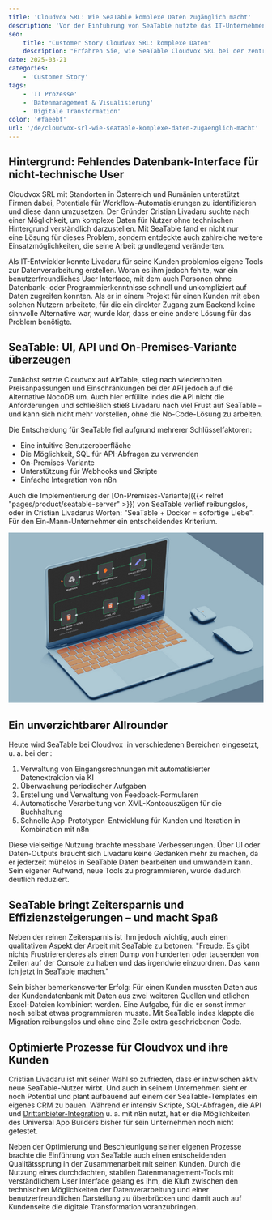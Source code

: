 ```yaml
---
title: 'Cloudvox SRL: Wie SeaTable komplexe Daten zugänglich macht'
description: 'Vor der Einführung von SeaTable nutzte das IT-Unternehmen Cloudvox SRL Excel und verschiedene andere Systeme. Dabei stellte sich heraus, dass ein zentraler Punkt für die Datensammlung fehlte – ein Ort, an dem Daten nicht nur gespeichert, sondern auch anderen zugänglich gemacht werden können und gleichzeitig als Backend für eigene Tools dient.'
seo:
    title: "Customer Story Cloudvox SRL: komplexe Daten"
    description: "Erfahren Sie, wie SeaTable Cloudvox SRL bei der zentralen Datenspeicherung unterstütze und das kolaborative Arbeiten forcierte"
date: 2025-03-21
categories:
    - 'Customer Story'
tags:
    - 'IT Prozesse'
    - 'Datenmanagement & Visualisierung'
    - 'Digitale Transformation'
color: '#faeebf'
url: '/de/cloudvox-srl-wie-seatable-komplexe-daten-zugaenglich-macht'
---
```


## Hintergrund: Fehlendes Datenbank-Interface für nicht-technische User

Cloudvox SRL mit Standorten in Österreich und Rumänien unterstützt Firmen dabei, Potentiale für Workflow-Automatisierungen zu identifizieren und diese dann umzusetzen. Der Gründer Cristian Livadaru suchte nach einer Möglichkeit, um komplexe Daten für Nutzer ohne technischen Hintergrund verständlich darzustellen. Mit SeaTable fand er nicht nur eine Lösung für dieses Problem, sondern entdeckte auch zahlreiche weitere Einsatzmöglichkeiten, die seine Arbeit grundlegend veränderten.

Als IT-Entwickler konnte Livadaru für seine Kunden problemlos eigene Tools zur Datenverarbeitung erstellen. Woran es ihm jedoch fehlte, war ein benutzerfreundliches User Interface, mit dem auch Personen ohne Datenbank- oder Programmierkenntnisse schnell und unkompliziert auf Daten zugreifen konnten. Als er in einem Projekt für einen Kunden mit eben solchen Nutzern arbeitete, für die ein direkter Zugang zum Backend keine sinnvolle Alternative war, wurde klar, dass er eine andere Lösung für das Problem benötigte.

## SeaTable: UI, API und On-Premises-Variante überzeugen

Zunächst setzte Cloudvox auf AirTable, stieg nach wiederholten Preisanpassungen und Einschränkungen bei der API jedoch auf die Alternative NocoDB um. Auch hier erfüllte indes die API nicht die Anforderungen und schließlich stieß Livadaru nach viel Frust auf SeaTable – und kann sich nicht mehr vorstellen, ohne die No-Code-Lösung zu arbeiten.

Die Entscheidung für SeaTable fiel aufgrund mehrerer Schlüsselfaktoren:

- Eine intuitive Benutzeroberfläche
- Die Möglichkeit, SQL für API-Abfragen zu verwenden
- On-Premises-Variante
- Unterstützung für Webhooks und Skripte
- Einfache Integration von n8n 

Auch die Implementierung der [On-Premises-Variante]({{< relref "pages/product/seatable-server" >}}) von SeaTable verlief reibungslos, oder in Cristian Livadarus Worten: "SeaTable + Docker = sofortige Liebe". Für den Ein-Mann-Unternehmer ein entscheidendes Kriterium.

![Taplet mit Grafik](Cloudvox_n8n-Integration.jpg)

## Ein unverzichtbarer Allrounder

Heute wird SeaTable bei Cloudvox  in verschiedenen Bereichen eingesetzt, u. a. bei der :

1. Verwaltung von Eingangsrechnungen mit automatisierter Datenextraktion via KI 
1. Überwachung periodischer Aufgaben
1. Erstellung und Verwaltung von Feedback-Formularen
1. Automatische Verarbeitung von XML-Kontoauszügen für die Buchhaltung
1. Schnelle App-Prototypen-Entwicklung für Kunden und Iteration in Kombination mit n8n

Diese vielseitige Nutzung brachte messbare Verbesserungen. Über UI oder Daten-Outputs braucht sich Livadaru keine Gedanken mehr zu machen, da er jederzeit mühelos in SeaTable Daten bearbeiten und umwandeln kann. Sein eigener Aufwand, neue Tools zu programmieren, wurde dadurch deutlich reduziert.

## SeaTable bringt Zeitersparnis und Effizienzsteigerungen – und macht Spaß

Neben der reinen Zeitersparnis ist ihm jedoch wichtig, auch einen qualitativen Aspekt der Arbeit mit SeaTable zu betonen: "Freude. Es gibt nichts Frustrierenderes als einen Dump von hunderten oder tausenden von Zeilen auf der Console zu haben und das irgendwie einzuordnen. Das kann ich jetzt in SeaTable machen."

Sein bisher bemerkenswerter Erfolg: Für einen Kunden mussten Daten aus der Kundendatenbank mit Daten aus zwei weiteren Quellen und etlichen Excel-Dateien kombiniert werden. Eine Aufgabe, für die er sonst immer noch selbst etwas programmieren musste. Mit SeaTable indes klappte die Migration reibungslos und ohne eine Zeile extra geschriebenen Code.

## Optimierte Prozesse für Cloudvox und ihre Kunden

Cristian Livadaru ist mit seiner Wahl so zufrieden, dass er inzwischen aktiv neue SeaTable-Nutzer wirbt. Und auch in seinem Unternehmen sieht er noch Potential und plant aufbauend auf einem der SeaTable-Templates ein eigenes CRM zu bauen. Während er intensiv Skripte, SQL-Abfragen, die API und [Drittanbieter-Integration](https://seatable.io/integrationen/) u. a. mit n8n nutzt, hat er die Möglichkeiten des Universal App Builders bisher für sein Unternehmen noch nicht getestet.

Neben der Optimierung und Beschleunigung seiner eigenen Prozesse brachte die Einführung von SeaTable auch einen entscheidenden Qualitätssprung in der Zusammenarbeit mit seinen Kunden. Durch die Nutzung eines durchdachten, stabilen Datenmanagement-Tools mit verständlichem User Interface gelang es ihm, die Kluft zwischen den technischen Möglichkeiten der Datenverarbeitung und einer benutzerfreundlichen Darstellung zu überbrücken und damit auch auf Kundenseite die digitale Transformation voranzubringen.
